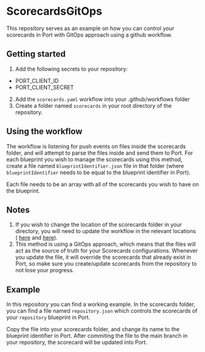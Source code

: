 # ScorecardsGitOps
This repository serves as an example on how you can control your scorecards in Port with GitOps approach using a github workflow.

## Getting started
1. Add the following secrets to your repository:
* PORT_CLIENT_ID
* PORT_CLIENT_SECRET

2. Add the `scorecards.yaml` workflow into your .github/workflows folder
3. Create a folder named `scorecards` in your root directory of the repository.

## Using the workflow
The workflow is listening for push events on files inside the scorecards folder, and will attempt to parse the files inside and send them to Port.
For each blueprint you wish to manage the scorecards using this method, create a file named `blueprintIdentifier.json` file in that folder (where `blueprintIdentifier` needs to be equal to the blueprint identifier in Port).

Each file needs to be an array with all of the scorecards you wish to have on the blueprint.

## Notes
1. If you wish to change the location of the scorecards folder in your directory, you will need to update the workflow in the relevant locations ( [here](https://github.com/port-labs/ScorecardsGitOps/blob/132aa54dbe9c9617575dd7f240fe42c00b70575e/.github/workflows/Sync-Scorecards.yaml#L6) and [here](https://github.com/port-labs/ScorecardsGitOps/blob/132aa54dbe9c9617575dd7f240fe42c00b70575e/.github/workflows/Sync-Scorecards.yaml#L32)).
2. This method is using a GitOps approach, which means that the files will act as the source of truth for your Scorecards configurations. Whenever you update the file, it will override the scorecards that already exist in Port, so make sure you create/update scorecards from the repository to not lose your progress.

## Example
In this repository you can find a working example. In the scorecards folder, you can find a file named `repository.json` which controls the scorecards of your `repository` blueprint in Port.

Copy the file into your scorecards folder, and change its name to the blueprint identifier in Port. After commiting the file to the main branch in your repository, the scorecard will be updated into Port.
